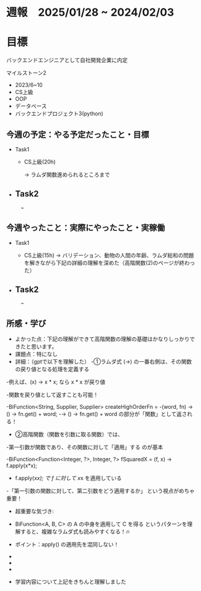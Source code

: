 # 週報　2025/01/28 ~ 2024/02/03

# 目標
バックエンドエンジニアとして自社開発企業に内定

マイルストーン2　
   - 2023/6~10
   - CS上級
   - OOP
   - データベース
   - バックエンドプロジェクト3(python)



## 今週の予定：やる予定だったこと・目標
- Task1
    - CS上級(20h)
        
        → ラムダ関数進められるところまで

- Task2
    -  
        
        → 



## 今週やったこと：実際にやったこと・実稼働
- Task1
    - CS上級(15h)
        → バリデーション、動物の人間の年齢、ラムダ総和の問題を解きながら下記の詳細の理解を深めた（高階関数(2)のページが終わった）
    
- Task2
    -  

        → 

    
## 所感・学び
- よかった点：下記の理解ができて高階関数の理解の基礎はかなりしっかりできたと思います。
- 課題点：特になし
- 詳細：（gptで以下を理解した）
-①ラムダ式 (->) の一番右側は、その関数の戻り値となる処理を定義する

-例えば、(x) -> x * x; なら x * x が戻り値

-関数を戻り値として返すことも可能！

-BiFunction<String, Supplier<String>, Supplier<String>> createHighOrderFn = 
    -(word, fn) -> () -> fn.get() + word;
-→ () -> fn.get() + word の部分が「関数」として返される！

- ②高階関数（関数を引数に取る関数）では、

-第一引数が関数であり、その関数に対して「適用」する のが基本

-BiFunction<Function<Integer, ?>, Integer, ?> fSquaredX = (f, x) -> f.apply(x*x);
- f.apply(x*x); で f に対して x*x を適用している

-「第一引数の関数に対して、第二引数をどう適用するか」 という視点がめちゃ重要！

- 超重要な気づき:

- BiFunction<A, B, C> の A の中身を適用して C を得る というパターンを理解すると、複雑なラムダ式も読みやすくなる！🔥

- ポイント：apply() の適用先を混同しない！

-
- 
- 

- 学習内容について上記をきちんと理解しました
